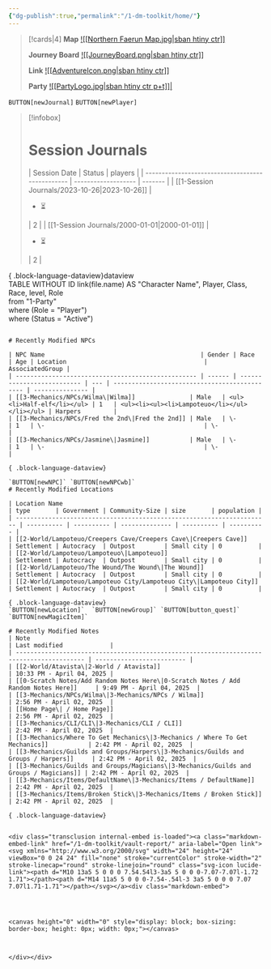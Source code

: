 ```yaml
---
{"dg-publish":true,"permalink":"/1-dm-toolkit/home/"}
---
```




> [!cards|4]
> **Map**
> [![[Northern Faerun Map.jpg\|sban htiny ctr]]](Lampoteuo)
> 
> **Journey Board**
> [![[JourneyBoard.png\|sban htiny ctr]]](Journey%20Board)
>
> **Link**
> [![[AdventureIcon.png\|sban htiny ctr]]](Lampoteuo)
> 
> **Party**
> [![[PartyLogo.jpg\|sban htiny ctr p+t]]|](Party%201%2FExample%20Party%201)

`BUTTON[newJournal]` `BUTTON[newPlayer]`

> [!infobox]
> # Session Journals
> | Session Date                                     | Status              | players |
| ------------------------------------------------ | ------------------- | ------- |
| [[1-Session Journals/2023-10-26\|2023-10-26]] | <ul><li>⏳</li></ul> | 2       |
| [[1-Session Journals/2000-01-01\|2000-01-01]] | <ul><li>⏳</li></ul> | 2       |

{ .block-language-dataview}dataview  
TABLE WITHOUT ID link(file.name) AS "Character Name", Player, Class, Race, level, Role  
from "1-Party"  
where (Role = "Player")  
where (Status = "Active")  
```

# Recently Modified NPCs 

| NPC Name                                           | Gender | Race                       | Age | Location                                      | AssociatedGroup |
| -------------------------------------------------- | ------ | -------------------------- | --- | --------------------------------------------- | --------------- |
| [[3-Mechanics/NPCs/Wilma\|Wilma]]               | Male   | <ul><li>Half-elf</li></ul> | 1   | <ul><li><ul><li>Lampoteuo</li></ul></li></ul> | Harpers         |
| [[3-Mechanics/NPCs/Fred the 2nd\|Fred the 2nd]] | Male   | \-                         | 1   | \-                                            | \-              |
| [[3-Mechanics/NPCs/Jasmine\|Jasmine]]           | Male   | \-                         | 1   | \-                                            | \-              |

{ .block-language-dataview}

`BUTTON[newNPC]` `BUTTON[newNPCwb]` 
# Recently Modified Locations

| Location Name                                                          | type       | Government | Community-Size | size       | population |
| ---------------------------------------------------------------------- | ---------- | ---------- | -------------- | ---------- | ---------- |
| [[2-World/Lampoteuo/Creepers Cave/Creepers Cave\|Creepers Cave]]    | Settlement | Autocracy  | Outpost        | Small city | 0          |
| [[2-World/Lampoteuo/Lampoteuo\|Lampoteuo]]                          | Settlement | Autocracy  | Outpost        | Small city | 0          |
| [[2-World/Lampoteuo/The Wound/The Wound\|The Wound]]                | Settlement | Autocracy  | Outpost        | Small city | 0          |
| [[2-World/Lampoteuo/Lampoteuo City/Lampoteuo City\|Lampoteuo City]] | Settlement | Autocracy  | Outpost        | Small city | 0          |

{ .block-language-dataview}
`BUTTON[newLocation]`  `BUTTON[newGroup]` `BUTTON[button_quest]`  `BUTTON[newMagicItem]` 

# Recently Modified Notes
| Note                                                                                      | Last modified             |
| ----------------------------------------------------------------------------------------- | ------------------------- |
| [[2-World/Atavista\|2-World / Atavista]]                                               | 10:33 PM - April 04, 2025 |
| [[0-Scratch Notes/Add Random Notes Here\|0-Scratch Notes / Add Random Notes Here]]     | 9:49 PM - April 04, 2025  |
| [[3-Mechanics/NPCs/Wilma\|3-Mechanics/NPCs / Wilma]]                                   | 2:56 PM - April 02, 2025  |
| [[Home Page\| / Home Page]]                                                            | 2:56 PM - April 02, 2025  |
| [[3-Mechanics/CLI/CLI\|3-Mechanics/CLI / CLI]]                                         | 2:42 PM - April 02, 2025  |
| [[3-Mechanics/Where To Get Mechanics\|3-Mechanics / Where To Get Mechanics]]           | 2:42 PM - April 02, 2025  |
| [[3-Mechanics/Guilds and Groups/Harpers\|3-Mechanics/Guilds and Groups / Harpers]]     | 2:42 PM - April 02, 2025  |
| [[3-Mechanics/Guilds and Groups/Magicians\|3-Mechanics/Guilds and Groups / Magicians]] | 2:42 PM - April 02, 2025  |
| [[3-Mechanics/Items/DefaultName\|3-Mechanics/Items / DefaultName]]                     | 2:42 PM - April 02, 2025  |
| [[3-Mechanics/Items/Broken Stick\|3-Mechanics/Items / Broken Stick]]                   | 2:42 PM - April 02, 2025  |

{ .block-language-dataview}


<div class="transclusion internal-embed is-loaded"><a class="markdown-embed-link" href="/1-dm-toolkit/vault-report/" aria-label="Open link"><svg xmlns="http://www.w3.org/2000/svg" width="24" height="24" viewBox="0 0 24 24" fill="none" stroke="currentColor" stroke-width="2" stroke-linecap="round" stroke-linejoin="round" class="svg-icon lucide-link"><path d="M10 13a5 5 0 0 0 7.54.54l3-3a5 5 0 0 0-7.07-7.07l-1.72 1.71"></path><path d="M14 11a5 5 0 0 0-7.54-.54l-3 3a5 5 0 0 0 7.07 7.07l1.71-1.71"></path></svg></a><div class="markdown-embed">




<canvas height="0" width="0" style="display: block; box-sizing: border-box; height: 0px; width: 0px;"></canvas>



</div></div>



